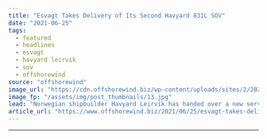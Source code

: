 ```yaml
---
title: "Esvagt Takes Delivery of Its Second Havyard 831L SOV"
date: "2021-06-25"
tags: 
  - featured
  - headlines
  - esvagt
  - havyard leirvik
  - sov
  - offshorewind
source: "offshorewind"
image_url: "https://cdn.offshorewind.biz/wp-content/uploads/sites/2/2021/06/24162503/Esvagt-Alba_Havyard-Leirvik.jpg"
image_fp: "/assets/img/post_thumbnails/13.jpg"
lead: "Norwegian shipbuilder Havyard Leirvik has handed over a new service operations vessel (SOV) to"
article_url: "https://www.offshorewind.biz/2021/06/25/esvagt-takes-delivery-of-its-second-havyard-831l-sov/"
---
```


---

